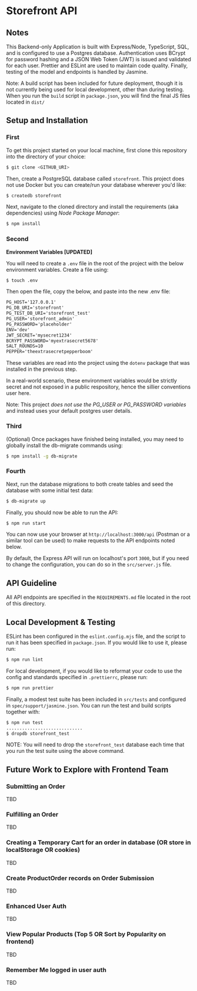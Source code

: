 # Storefront API

## Notes

This Backend-only Application is built with Express/Node, TypeScript, SQL, and is configured to use a Postgres database. Authentication uses BCrypt for password hashing and a JSON Web Token (JWT) is issued and validated for each user. Prettier and ESLint are used to maintain code quality. Finally, testing of the model and endpoints is handled by Jasmine.

Note: A build script has been included for future deployment, though it is not currently being used for local development, other than during testing. When you run the `build` script in `package.json`, you will find the final JS files located in `dist/`

## Setup and Installation

### First

To get this project started on your local machine, first clone this repository into the directory of your choice:

``` bash
$ git clone <GITHUB_URI>
```

Then, create a PostgreSQL database called `storefront`. This project does not use Docker but you can create/run your database wherever you'd like:

``` bash
$ createdb storefront
```

Next, navigate to the cloned directory and install the requirements (aka dependencies) using _Node Package Manager_:

``` bash
$ npm install
```

### Second

**Environment Variables [UPDATED]**

You will need to create a `.env` file in the root of the project with the below environment variables. Create a file using:

```bash
$ touch .env
```

Then open the file, copy the below, and paste into the new .env file:

``` txt
PG_HOST='127.0.0.1'
PG_DB_URI='storefront'
PG_TEST_DB_URI='storefront_test'
PG_USER='storefront_admin'
PG_PASSWORD='placeholder'
ENV='dev'
JWT_SECRET='mysecret1234'
BCRYPT_PASSWORD='myextrasecret5678'
SALT_ROUNDS=10
PEPPER='theextrasecretpepperboom'
```

These variables are read into the project using the `dotenv` package that was installed in the previous step.

In a real-world scenario, these environment variables would be strictly secret and not exposed in a public respository, hence the sillier conventions user here.

Note: This project _does not use the PG_USER or PG_PASSWORD variables_ and instead uses your default postgres user details.

### Third

(Optional) Once packages have finished being installed, you may need to globally install the db-migrate commands using:

``` bash
$ npm install -g db-migrate
```

### Fourth

Next, run the database migrations to both create tables and seed the database with some initial test data:

``` bash
$ db-migrate up
```

Finally, you should now be able to run the API:

``` bash
$ npm run start
```

You can now use your browser at `http://localhost:3000/api` (Postman or a similar tool can be used) to make requests to the API endpoints noted below.

By default, the Express API will run on localhost's port `3000`, but if you need to change the configuration, you can do so in the `src/server.js` file.

## API Guideline

All API endpoints are specified in the `REQUIREMENTS.md` file located in the root of this directory.

## Local Development & Testing

ESLint has been configured in the `eslint.config.mjs` file, and the script to run it has been specified in `package.json`. If you would like to use it, please run:

``` bash
$ npm run lint
```

For local development, if you would like to reformat your code to use the config and standards specified in `.prettierrc`, please run:

``` bash
$ npm run prettier
```

Finally, a modest test suite has been included in `src/tests` and configured in `spec/support/jasmine.json`. You can run the test and build scripts together with:

``` bash
$ npm run test
.............................
$ dropdb storefront_test
```

NOTE: You will need to drop the `storefront_test` database each time that you run the test suite using the above command.

## Future Work to Explore with Frontend Team

### Submitting an Order

TBD

### Fulfilling an Order

TBD

### Creating a Temporary Cart for an order in database (OR store in localStorage OR cookies)

TBD

### Create ProductOrder records on Order Submission

TBD

### Enhanced User Auth

TBD

### View Popular Products (Top 5 OR Sort by Popularity on frontend)

TBD

### Remember Me logged in user auth

TBD
